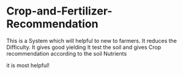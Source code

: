 # Crop-and-Fertilizer-Recommendation
This is a System which will helpful to new to farmers. It reduces the Difficulty.
It gives good yielding
It test the soil and gives Crop recommendation according to the soil Nutrients 

it is most helpful!
